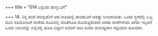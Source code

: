 +++
title = "014 ಬನ್ದುದಾ ಪಾಣ್ಡುವಿಗೆ"

+++
14. ನಿನ್ನ ತಂದೆ ಪರೀಕ್ಷಿತನಿಗೆ ಆದ ರೀತಿಯಲ್ಲಿ ಪಾಂಡುವಿಗೆ ಆಪತ್ತು ಉಂಟಾಯಿತು. ಒಂದು ಸ್ಥಳದಲ್ಲಿ ಒಬ್ಬ ಮುನಿ ಸತಿಯೊಂದಿಗೆ ಜಿಂಕೆಯ ರೂಪಿನಲ್ಲಿ ಜೊತೆಗೂಡಿ ರಮಿಸುತ್ತಿರುವಾಗ ಎರಡು ಜಿಂಕೆಗಳೆಂದು ತಿಳಿದು ಇಬ್ಬರಿಗೆ ಒಂದು ಬಾಣವನ್ನು ಬಿಲ್ಲಿನಲ್ಲಿ ಹೂಡಿ ಬಿಟ್ಟಾಗ ಅವರಿಗೆ ನಾಟಿ ಅವರು ಮನುಷ್ಯರಾಗಿ ಗಟ್ಟಿಯಾಗಿ ಕೂಗಿದರು.